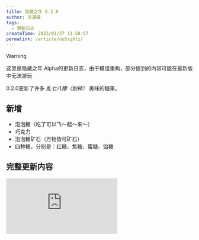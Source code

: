 ```yaml
---
title: 隐藏之年 0.2.0
author: 方漓猫
tags:
  - 更新日志
createTime: 2023/01/27 11:58:57
permalink: /article/ou5sg6tz/
---
```

> [!WARNING]
> 这里是隐藏之年 Alpha的更新日志，由于模组重构，部分提到的内容可能在最新版中无法游玩

0.2.0更新了许多 *乱七八糟（划掉）* 美味的糖果。

## 新增
- 泡泡糖（吃了可以飞～起～来～）
- 巧克力
- 泡泡糖矿石（万物皆可矿石）
- 四种糖，分别是：红糖、焦糖、蜜糖、饴糖


## 完整更新内容
![日志](https://ip.klpbbs.com/attach.php?id=/forum/202301/30/132135tdbyhhz9deijy50y.png)
